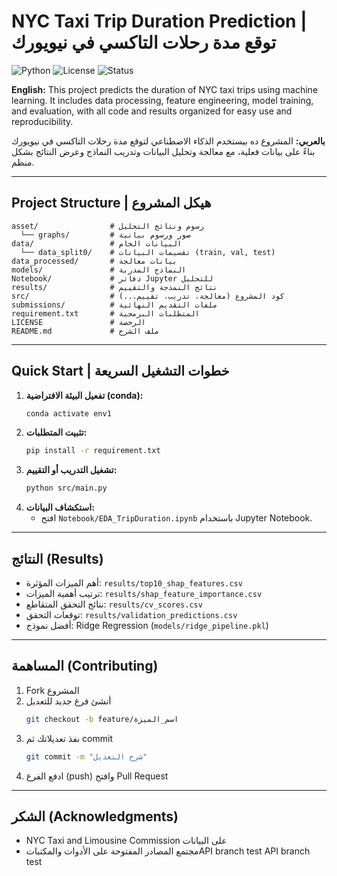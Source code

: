 # NYC Taxi Trip Duration Prediction | توقع مدة رحلات التاكسي في نيويورك

![Python](https://img.shields.io/badge/python-3.8%2B-blue)
![License](https://img.shields.io/badge/license-MIT-green)
![Status](https://img.shields.io/badge/status-Active-brightgreen)

**English:**
This project predicts the duration of NYC taxi trips using machine learning. It includes data processing, feature engineering, model training, and evaluation, with all code and results organized for easy use and reproducibility.

**بالعربي:**
المشروع ده بيستخدم الذكاء الاصطناعي لتوقع مدة رحلات التاكسي في نيويورك بناءً على بيانات فعلية، مع معالجة وتحليل البيانات وتدريب النماذج وعرض النتائج بشكل منظم.

---

## Project Structure | هيكل المشروع

```
asset/                # رسوم ونتائج التحليل
  └── graphs/         # صور ورسوم بيانية
data/                 # البيانات الخام
  └── data_split0/    # تقسيمات البيانات (train, val, test)
data_processed/       # بيانات معالجة
models/               # النماذج المدربة
Notebook/             # دفاتر Jupyter للتحليل
results/              # نتائج النمذجة والتقييم
src/                  # كود المشروع (معالجة، تدريب، تقييم...)
submissions/          # ملفات التقديم النهائية
requirement.txt       # المتطلبات البرمجية
LICENSE               # الرخصة
README.md             # ملف الشرح
```

---

## Quick Start | خطوات التشغيل السريعة

1. **تفعيل البيئة الافتراضية (conda):**
	```bash
	conda activate env1
	```
2. **تثبيت المتطلبات:**
	```bash
	pip install -r requirement.txt
	```
3. **تشغيل التدريب أو التقييم:**
	```bash
	python src/main.py
	```
4. **استكشاف البيانات:**
	- افتح `Notebook/EDA_TripDuration.ipynb` باستخدام Jupyter Notebook.

---

## النتائج (Results)

- أهم الميزات المؤثرة: `results/top10_shap_features.csv`
- ترتيب أهمية الميزات: `results/shap_feature_importance.csv`
- نتائج التحقق المتقاطع: `results/cv_scores.csv`
- توقعات التحقق: `results/validation_predictions.csv`
- أفضل نموذج: Ridge Regression (`models/ridge_pipeline.pkl`)

---

## المساهمة (Contributing)

1. Fork المشروع
2. أنشئ فرع جديد للتعديل
	```bash
	git checkout -b feature/اسم_الميزة
	```
3. نفذ تعديلاتك ثم commit
	```bash
	git commit -m "شرح التعديل"
	```
4. ادفع الفرع (push) وافتح Pull Request

---

## الشكر (Acknowledgments)

- NYC Taxi and Limousine Commission على البيانات
- مجتمع المصادر المفتوحة على الأدوات والمكتباتAPI branch test
API branch test
